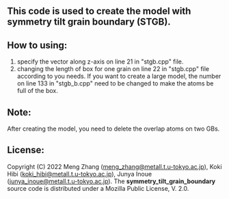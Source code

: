 ## This code is used to create the model with symmetry tilt grain boundary (STGB).

## How to using:
1) specify the vector along z-axis on line 21 in "stgb.cpp" file.
2) changing the length of box for one grain on line 22 in "stgb.cpp" file according to you needs. If you want to create a large model, the number on line 133 in "stgb_b.cpp" need to be changed to make the atoms be full of the box.

## Note:
After creating the model, you need to delete the overlap atoms on two GBs.

## License:
Copyright (C) 2022 Meng Zhang (meng_zhang@metall.t.u-tokyo.ac.jp), Koki Hibi (koki_hibi@metall.t.u-tokyo.ac.jp), Junya Inoue (junya_inoue@metall.t.u-tokyo.ac.jp). The __symmetry_tilt_grain_boundary__ source code is distributed under a Mozilla Public License, V. 2.0.
